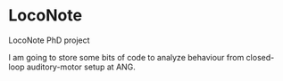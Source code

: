 # LocoNote
LocoNote PhD project

I am going to store some bits of code to analyze behaviour from closed-loop auditory-motor setup at ANG.
